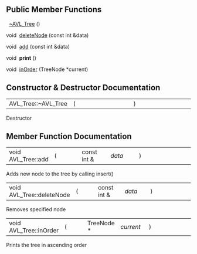 
Public Member Functions
----------------------------

 
<a href="class_a_v_l___tree.html#a8805d01aec06626db63d42fa9281dba2" class="el">~AVL_Tree</a> ()
 
 
void 
<a href="class_a_v_l___tree.html#aff7301186394b40bca53af46d7c92211" class="el">deleteNode</a> (const int &data)
 
 
void 
<a href="class_a_v_l___tree.html#ab11bf2912ede7574b34ed15be8e78696" class="el">add</a> (const int &data)
 
 
<a href="" id="ad8939b39126d63d9d7703d97d29bae52" class="anchor"></a> void 
**print** ()
 
 
void 
<a href="class_a_v_l___tree.html#a6b939a947132379192ef9c98003eea2e" class="el">inOrder</a> (TreeNode \*current)
 
 
Constructor & Destructor Documentation
--------------------------------------

<a href="" id="a8805d01aec06626db63d42fa9281dba2" class="anchor"></a>
<table>
<colgroup>
<col width="20%" />
<col width="20%" />
<col width="20%" />
<col width="20%" />
<col width="20%" />
</colgroup>
<tbody>
<tr class="odd">
<td align="left">AVL_Tree::~AVL_Tree</td>
<td align="left">(</td>
<td align="left"></td>
<td align="left">)</td>
<td align="left"></td>
</tr>
</tbody>
</table>

Destructor

Member Function Documentation
-----------------------------

<a href="" id="ab11bf2912ede7574b34ed15be8e78696" class="anchor"></a>
<table style="width:100%;">
<colgroup>
<col width="16%" />
<col width="16%" />
<col width="16%" />
<col width="16%" />
<col width="16%" />
<col width="16%" />
</colgroup>
<tbody>
<tr class="odd">
<td align="left">void AVL_Tree::add</td>
<td align="left">(</td>
<td align="left">const int &amp; </td>
<td align="left"><em>data</em></td>
<td align="left">)</td>
<td align="left"></td>
</tr>
</tbody>
</table>

Adds new node to the tree by calling insert()

<a href="" id="aff7301186394b40bca53af46d7c92211" class="anchor"></a>
<table style="width:100%;">
<colgroup>
<col width="16%" />
<col width="16%" />
<col width="16%" />
<col width="16%" />
<col width="16%" />
<col width="16%" />
</colgroup>
<tbody>
<tr class="odd">
<td align="left">void AVL_Tree::deleteNode</td>
<td align="left">(</td>
<td align="left">const int &amp; </td>
<td align="left"><em>data</em></td>
<td align="left">)</td>
<td align="left"></td>
</tr>
</tbody>
</table>

Removes specified node

<a href="" id="a6b939a947132379192ef9c98003eea2e" class="anchor"></a>
<table style="width:100%;">
<colgroup>
<col width="16%" />
<col width="16%" />
<col width="16%" />
<col width="16%" />
<col width="16%" />
<col width="16%" />
</colgroup>
<tbody>
<tr class="odd">
<td align="left">void AVL_Tree::inOrder</td>
<td align="left">(</td>
<td align="left">TreeNode * </td>
<td align="left"><em>current</em></td>
<td align="left">)</td>
<td align="left"></td>
</tr>
</tbody>
</table>

Prints the tree in ascending order
